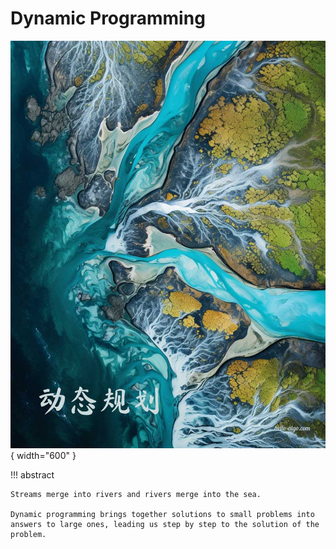 # Dynamic Programming

<div class="center-table" markdown>

![dynamic programming](../assets/covers/chapter_dynamic_programming.jpg){ width="600" }

</div>

!!! abstract

    Streams merge into rivers and rivers merge into the sea.
   
    Dynamic programming brings together solutions to small problems into answers to large ones, leading us step by step to the solution of the problem.
